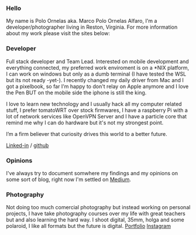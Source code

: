 ### Hello
My name is Polo Ornelas aka. Marco Polo Ornelas Alfaro, I'm a developer/photographer living in Reston, Virginia. For more information about my work please visit the sites below: 

### Developer

Full stack developer and Team Lead. Interested on mobile development and everything connected, my preferred work enviroment is on a *NIX platform, I can work on windows but only as a dumb terminal (I have tested the WSL but its not ready -yet-). I recently changed my daily driver from Mac and I got a pixelbook, so far I'm happy to don't relay on Apple anymore and I love the Pen BUT on the mobile side the iphone is still the king.

I love to learn new technology and I usually hack all my computer related stuff, I prefer tomatoWRT over stock firmwares, I have a raspberry Pi with a lot of network services like OpenVPN Server and I have a particle core that remind me why I can do hardware but it's not my strongest point. 

I’m a firm believer that curiosity drives this world to a better future.

[Linked-in](http://www.linkedin.com/in/poloornelas) / 
[github](https://github.com/polographer)

### Opinions
I've always try to document somwhere my findings and my opinions on some sort of blog, right now I'm settled on 
[Medium](https://medium.com/@polographer).

### Photography
Not doing too much comercial photography but instead working on personal projects, I have take photography courses over my life with great teachers but and also learning the hard way. I shoot digital, 35mm, holga and some polaroid, I like all formats but the future is digital.
[Portfolio](http://photo.poloornelas.mx) [Instagram](https://www.instagram.com/polographer/)

